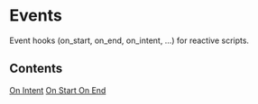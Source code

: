 Events
======

Event hooks (on_start, on_end, on_intent, …) for reactive scripts.

## Contents

 [On Intent](on_intent.md)
 [On Start On End](on_start_on_end.md)
